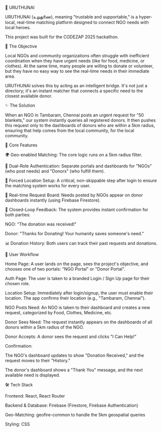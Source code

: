 🤝 URUTHUNAI

URUTHUNAI (உறுதுணை), meaning "trustable and supportable," is a hyper-local, real-time matching platform designed to connect NGO needs with local heroes.

This project was built for the CODEZAP 2025 hackathon.

🎯 The Objective

Local NGOs and community organizations often struggle with inefficient coordination when they have urgent needs (like for food, medicine, or clothes). At the same time, many people are willing to donate or volunteer, but they have no easy way to see the real-time needs in their immediate area.

URUTHUNAI solves this by acting as an intelligent bridge. It's not just a directory; it's an instant matcher that connects a specific need to the closest available donor.

✨ The Solution

When an NGO in Tambaram, Chennai posts an urgent request for "50 blankets," our system instantly queries all registered donors. It then pushes this request only to the dashboards of donors who are within a 5km radius, ensuring that help comes from the local community, for the local community.

🚀 Core Features

🌍 Geo-enabled Matching: The core logic runs on a 5km radius filter.

🔑 Dual-Role Authentication: Separate portals and dashboards for "NGOs" (who post needs) and "Donors" (who fulfill them).

📍 Forced Location Setup: A critical, non-skippable step after login to ensure the matching system works for every user.

🚀 Real-time Request Board: Needs posted by NGOs appear on donor dashboards instantly (using Firebase Firestore).

🔄 Closed-Loop Feedback: The system provides instant confirmation for both parties:

NGO: "The donation was received!"

Donor: "Thanks for Donating! Your humanity saves someone's need."

📊 Donation History: Both users can track their past requests and donations.

🌊 User Workflow

Home Page: A user lands on the page, sees the project's objective, and chooses one of two portals: "NGO Portal" or "Donor Portal".

Auth Page: The user is taken to a branded Login / Sign Up page for their chosen role.

Location Setup: Immediately after login/signup, the user must enable their location. The app confirms their location (e.g., "Tambaram, Chennai").

NGO Posts Need: An NGO is taken to their dashboard and creates a new request, categorized by Food, Clothes, Medicine, etc.

Donor Sees Need: The request instantly appears on the dashboards of all donors within a 5km radius of the NGO.

Donor Accepts: A donor sees the request and clicks "I Can Help!"

Confirmation:

The NGO's dashboard updates to show "Donation Received," and the request moves to their "History."

The donor's dashboard shows a "Thank You" message, and the next available need is displayed.

🛠️ Tech Stack

Frontend: React, React Router

Backend & Database: Firebase (Firestore, Firebase Authentication)

Geo-Matching: geofire-common to handle the 5km geospatial queries

Styling: CSS
